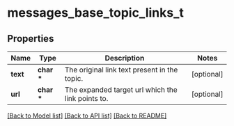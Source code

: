 # messages_base_topic_links_t

## Properties
Name | Type | Description | Notes
------------ | ------------- | ------------- | -------------
**text** | **char \*** | The original link text present in the topic.  | [optional] 
**url** | **char \*** | The expanded target url which the link points to.  | [optional] 

[[Back to Model list]](../README.md#documentation-for-models) [[Back to API list]](../README.md#documentation-for-api-endpoints) [[Back to README]](../README.md)


